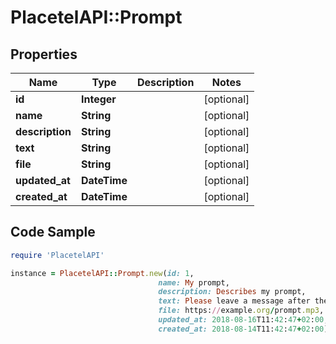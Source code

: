 # PlacetelAPI::Prompt

## Properties

Name | Type | Description | Notes
------------ | ------------- | ------------- | -------------
**id** | **Integer** |  | [optional] 
**name** | **String** |  | [optional] 
**description** | **String** |  | [optional] 
**text** | **String** |  | [optional] 
**file** | **String** |  | [optional] 
**updated_at** | **DateTime** |  | [optional] 
**created_at** | **DateTime** |  | [optional] 

## Code Sample

```ruby
require 'PlacetelAPI'

instance = PlacetelAPI::Prompt.new(id: 1,
                                 name: My prompt,
                                 description: Describes my prompt,
                                 text: Please leave a message after the beeeep.,
                                 file: https://example.org/prompt.mp3,
                                 updated_at: 2018-08-16T11:42:47+02:00,
                                 created_at: 2018-08-14T11:42:47+02:00)
```


